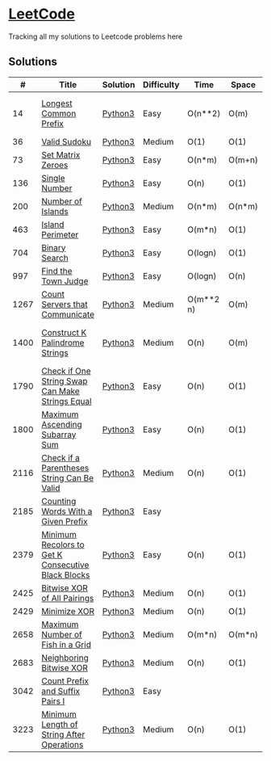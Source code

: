 # [LeetCode](https://leetcode.com/problemset/all/)

Tracking all my solutions to Leetcode problems here


## Solutions

|  #  | Title           |  Solution       |  Difficulty           | Time          | Space     | Note| 
|-----|---------------- | --------------- | --------------- | --------------- | ------------- |-----|
14 | [Longest Common Prefix](https://leetcode.com/problems/longest-common-prefix) | [Python3](./python_solutions/longest-common-prefix.py) | Easy | O(n**2) | O(m) |Beats 100% of the solutions
36 | [Valid Sudoku](https://leetcode.com/problems/valid-sudoku) | [Python3](./python_solutions/valid_sudoku.py) | Medium | O(1) | O(1) |
73 | [Set Matrix Zeroes](https://leetcode.com/problems/set-matrix-zeroes) | [Python3](./python_solutions/set_matrix_zeroes.py) | Easy | O(n*m) | O(m+n) | 
136 | [Single Number](https://leetcode.com/problems/single-number) | [Python3](./python_solutions/single_number.py) | Easy | O(n) | O(1) |
200 | [Number of Islands](https://leetcode.com/problems/number-of-islands) | [Python3](./python_solutions/number_of_islands.py) | Medium | O(n*m) | O(n*m) |
463 | [Island Perimeter](https://leetcode.com/problems/island-perimeter) | [Python3](./python_solutions/island_perimeter.py) | Easy | O(m*n) | O(1) |
704 | [Binary Search](https://leetcode.com/problems/binary-search) | [Python3](./python_solutions/binary_search.py) | Easy | O(logn) | O(1) |
997 | [Find the Town Judge](https://leetcode.com/problems/find-the-town-judge) | [Python3](./python_solutions/find_the_town_judge.py) | Easy | O(logn) | O(n) |
1267 | [Count Servers that Communicate](https://leetcode.com/problems/count-servers-that-communicate) | [Python3](./python_solutions/count_servers_that_communicate.py) | Medium | O(m**2 n) | O(m) |
1400 | [Construct K Palindrome Strings](https://leetcode.com/problems/construct-k-palindrome-strings) | [Python3](./python_solutions/construct-k-palindrome-strings.py) | Medium | O(n) | O(m) |Beats 100% of the solutions
1790 | [Check if One String Swap Can Make Strings Equal](https://leetcode.com/problems/check-if-one-string-swap-can-make-strings-equal) | [Python3](./python_solutions/check_if_one_string_swap_can_make_strings_equal.py) | Easy | O(n) | O(1) |
1800 | [Maximum Ascending Subarray Sum](https://leetcode.com/problems/maximum-ascending-subarray-sum) | [Python3](./python_solutions/maximum_ascending_subarray_sum.py) | Easy | O(n) | O(1) |
2116 | [Check if a Parentheses String Can Be Valid](https://leetcode.com/problems/check-if-a-parentheses-string-can-be-valid) | [Python3](./python_solutions/check-if-a-parentheses-string-can-be-valid.py) | Medium | O(n) | O(1) |
2185 | [Counting Words With a Given Prefix](https://leetcode.com/problems/counting-words-with-a-given-prefix) | [Python3](./python_solutions/counting-words-with-a-given-prefix.py) | Easy | | |
2379 | [Minimum Recolors to Get K Consecutive Black Blocks](https://leetcode.com/problems/minimum-recolors-to-get-k-consecutive-black-blocks) | [Python3](./python_solutions/minimum_recolors_to_get_k_consecutive_black_blocks.py) | Easy | O(n) | O(1) |
2425 | [Bitwise XOR of All Pairings](https://leetcode.com/problems/bitwise-xor-of-all-pairings) | [Python3](./python_solutions/bitwise_xor_of_all_pairings.py) | Medium | O(n) | O(1) |
2429 | [Minimize XOR](https://leetcode.com/problems/minimize-xor) | [Python3](./python_solutions/minimize-xor.py) | Medium | O(n) | O(1) |
2658 | [Maximum Number of Fish in a Grid](https://leetcode.com/problems/maximum-number-of-fish-in-a-grid) | [Python3](./python_solutions/maximum_number_of_fish_in_a_grid.py) | Medium | O(m*n) | O(m*n) |
2683 | [Neighboring Bitwise XOR](https://leetcode.com/problems/neighboring-bitwise-xor) | [Python3](./python_solutions/neighboring_bitwise_xor.py) | Medium | O(n) | O(1) |
3042 | [Count Prefix and Suffix Pairs I](https://leetcode.com/problems/count-prefix-and-suffix-pairs-i) | [Python3](./python_solutions/count-prefix-and-suffix-pairs-i.py) | Easy | | |
3223 | [Minimum Length of String After Operations](https://leetcode.com/problems/minimum-length-of-string-after-operations) | [Python3](./python_solutions/minimum-length-of-string-after-operations.py) | Medium |O(n) | O(1)|
